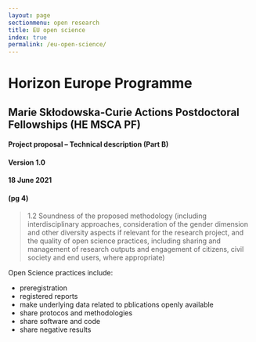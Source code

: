 ```yaml
---
layout: page
sectionmenu: open research
title: EU open science
index: true
permalink: /eu-open-science/
---
```


# Horizon Europe Programme
## Marie Skłodowska-Curie Actions Postdoctoral Fellowships (HE MSCA PF)
#### Project proposal – Technical description (Part B)
#### Version 1.0
#### 18 June 2021
#### (pg 4)
> 1.2 Soundness of the proposed methodology (including interdisciplinary approaches, consideration of the gender dimension and other diversity aspects if relevant for the research project, 
> and the quality of open science practices, including sharing and management of research outputs and engagement of citizens, civil society and end users, where appropriate)

Open Science practices include:
* preregistration
* registered reports
* make underlying data related to pblications openly available
* share protocos and methodologies
* share software and code
* share negative results
